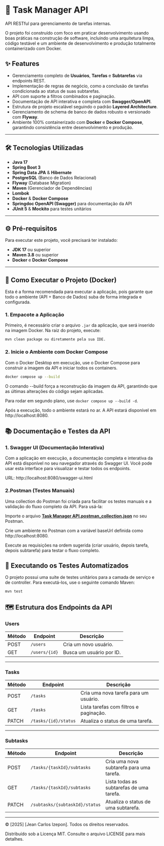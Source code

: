 # 🚀 Task Manager API

API RESTful para gerenciamento de tarefas internas.

O projeto foi construído com foco em praticar desenvolvimento usando boas práticas na construção de software, incluindo uma arquitetura limpa, código testável e um ambiente de desenvolvimento e produção totalmente containerizado com Docker.

## ✨ Features

-   Gerenciamento completo de **Usuários**, **Tarefas** e **Subtarefas** via endpoints REST.
-   Implementação de regras de negócio, como a conclusão de tarefas condicionada ao status de suas subtarefas.
-   API com suporte a filtros combinados e paginação.
-   Documentação de API interativa e completa com **Swagger/OpenAPI**.
-   Estrutura de projeto escalável seguindo o padrão **Layered Architecture**.
-   Gerenciamento de schema de banco de dados robusto e versionado com **Flyway**.
-   Ambiente 100% containerizado com **Docker** e **Docker Compose**, garantindo consistência entre desenvolvimento e produção.

---

## 🛠️ Tecnologias Utilizadas

-   **Java 17**
-   **Spring Boot 3**
-   **Spring Data JPA** & **Hibernate**
-   **PostgreSQL** (Banco de Dados Relacional)
-   **Flyway** (Database Migration)
-   **Maven** (Gerenciador de Dependências)
-   **Lombok**
-   **Docker** & **Docker Compose**
-   **Springdoc OpenAPI (Swagger)** para documentação da API
-   **JUnit 5** & **Mockito** para testes unitários

---

## ⚙️ Pré-requisitos

Para executar este projeto, você precisará ter instalado:
-   **JDK 17** ou superior
-   **Maven 3.8** ou superior
-   **Docker** e **Docker Compose**

---

## 🚀 Como Executar o Projeto (Docker)

Esta é a forma recomendada para executar a aplicação, pois garante que todo o ambiente (API + Banco de Dados) suba de forma integrada e configurada.

### 1. Empacote a Aplicação
Primeiro, é necessário criar o arquivo `.jar` da aplicação, que será inserido na imagem Docker. Na raiz do projeto, execute:
```bash
mvn clean package ou diretamente pela sua IDE.
```

### 2. Inicie o Ambiente com Docker Compose
Com o Docker Desktop em execução, use o Docker Compose para construir a imagem da API e iniciar todos os containers.

```bash
docker compose up --build
```

O comando --build força a reconstrução da imagem da API, garantindo que as últimas alterações do código sejam aplicadas.

Para rodar em segundo plano, use ```docker compose up --build -d```.

Após a execução, todo o ambiente estará no ar. A API estará disponível em http://localhost:8080.

## 📚 Documentação e Testes da API

### 1. Swagger UI (Documentação Interativa)

Com a aplicação em execução, a documentação completa e interativa da API está disponível no seu navegador através do Swagger UI. Você pode usar esta interface para visualizar e testar todos os endpoints.

URL: http://localhost:8080/swagger-ui.html

### 2.Postman (Testes Manuais)
Uma collection do Postman foi criada para facilitar os testes manuais e a validação do fluxo completo da API. Para usá-la:

Importe o arquivo **[Task Manager API.postman_collection.json](https://github.com/user-attachments/files/21694109/Task.Manager.API.postman_collection.json)** no seu Postman.

Crie um ambiente no Postman com a variável baseUrl definida como http://localhost:8080.

Execute as requisições na ordem sugerida (criar usuário, depois tarefa, depois subtarefa) para testar o fluxo completo.

## 🧪 Executando os Testes Automatizados

O projeto possui uma suíte de testes unitários para a camada de serviço e de controller. Para executá-los, use o seguinte comando Maven:

```bash
mvn test
```

## 🗺️ Estrutura dos Endpoints da API

### **Users**
| Método | Endpoint       | Descrição                 |
|--------|---------------|---------------------------|
| POST   | `/users`       | Cria um novo usuário.     |
| GET    | `/users/{id}`  | Busca um usuário por ID.  |

---

### **Tasks**
| Método | Endpoint               | Descrição                                    |
|--------|-----------------------|----------------------------------------------|
| POST   | `/tasks`               | Cria uma nova tarefa para um usuário.        |
| GET    | `/tasks`               | Lista tarefas com filtros e paginação.       |
| PATCH  | `/tasks/{id}/status`   | Atualiza o status de uma tarefa.              |

---

### **Subtasks**
| Método | Endpoint                               | Descrição                                    |
|--------|---------------------------------------|----------------------------------------------|
| POST   | `/tasks/{taskId}/subtasks`            | Cria uma nova subtarefa para uma tarefa.     |
| GET    | `/tasks/{taskId}/subtasks`            | Lista todas as subtarefas de uma tarefa.     |
| PATCH  | `/subtasks/{subtaskId}/status`        | Atualiza o status de uma subtarefa.          |

---

© [2025] [Jean Carlos Izepon]. Todos os direitos reservados.

Distribuído sob a Licença MIT. Consulte o arquivo LICENSE para mais detalhes.
